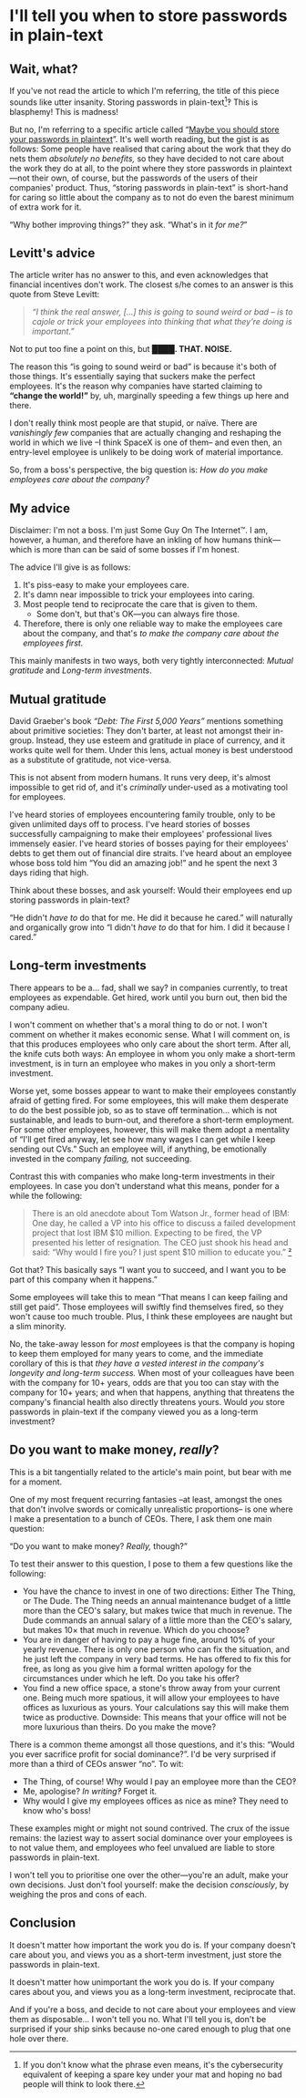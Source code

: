 # I'll tell you when to store passwords in plain-text


## Wait, what?

If you've not read the article to which I'm referring, the title of this piece sounds like utter insanity. Storing passwords in plain-text[^¹]‽ This is blasphemy! This is madness!

[^¹]: If you don't know what the phrase even means, it's the cybersecurity equivalent of keeping a spare key under your mat and hoping no bad people will think to look there.

But no, I'm referring to a specific article called “[Maybe you should store your passwords in plaintext](https://www.qword.net/2023/04/30/maybe-you-should-store-passwords-in-plaintext)”. It's well worth reading, but the gist is as follows: Some people have realised that caring about the work that they do nets them _absolutely no benefits,_ so they have decided to not care about the work they do at all, to the point where they store passwords in plaintext—not their own, of course, but the passwords of the users of their companies' product. Thus, “storing passwords in plain-text” is short-hand for caring so little about the company as to not do even the barest minimum of extra work for it.

“Why bother improving things?” they ask. “What's in it _for me?_”


## Levitt's advice

The article writer has no answer to this, and even acknowledges that financial incentives don't work. The closest s/he comes to an answer is this quote from Steve Levitt:

> _“I think the real answer, […] this is going to sound weird or bad – is to cajole or trick your employees into thinking that what they’re doing is important.”_

Not to put too fine a point on this, but **████. THAT. NOISE.**

The reason this “is going to sound weird or bad” is because it's both of those things. It's essentially saying that suckers make the perfect employees. It's the reason why companies have started claiming to **“change the world!”** by, uh, marginally speeding a few things up here and there.

I don't really think most people are that stupid, or naïve. There are _vanishingly few_ companies that are actually changing and reshaping the world in which we live –I think SpaceX is one of them– and even then, an entry-level employee is unlikely to be doing work of material importance.

So, from a boss's perspective, the big question is: _How do you make employees care about the company?_


## My advice

Disclaimer: I'm not a boss. I'm just Some Guy On The Internet™. I am, however, a human, and therefore have an inkling of how humans think—which is more than can be said of some bosses if I'm honest.

The advice I'll give is as follows:
1. It's piss-easy to make your employees care.
2. It's damn near impossible to trick your employees into caring.
3. Most people tend to reciprocate the care that is given to them.
    * Some don't, but that's OK—you can always fire those.
4. Therefore, there is only one reliable way to make the employees care about the company, and that's _to make the company care about the employees first._

This mainly manifests in two ways, both very tightly interconnected: _Mutual gratitude_ and _Long-term investments_.


## Mutual gratitude

David Graeber's book _“Debt: The First 5,000 Years”_ mentions something about primitive societies: They don't barter, at least not amongst their in-group. Instead, they use esteem and gratitude in place of currency, and it works quite well for them. Under this lens, actual money is best understood as a substitute of gratitude, not vice-versa.

This is not absent from modern humans. It runs very deep, it's almost impossible to get rid of, and it's _criminally_ under-used as a motivating tool for employees.

I've heard stories of employees encountering family trouble, only to be given unlimited days off to process. I've heard stories of bosses successfully campaigning to make their employees' professional lives immensely easier. I've heard stories of bosses paying for their employees' debts to get them out of financial dire straits. I've heard about an employee whose boss told him “You did an amazing job!” and he spent the next 3 days riding that high.

Think about these bosses, and ask yourself: Would their employees end up storing passwords in plain-text?

“He didn't _have to_ do that for me. He did it because he cared.” will naturally and organically grow into “I didn't _have to_ do that for him. I did it because I cared.”


## Long-term investments

There appears to be a… fad, shall we say? in companies currently, to treat employees as expendable. Get hired, work until you burn out, then bid the company adieu.

I won't comment on whether that's a moral thing to do or not. I won't comment on whether it makes economic sense. What I will comment on, is that this produces employees who only care about the short term. After all, the knife cuts both ways: An employee in whom you only make a short-term investment, is in turn an employee who makes in you only a short-term investment.

Worse yet, some bosses appear to want to make their employees constantly afraid of getting fired. For some employees, this will make them desperate to do the best possible job, so as to stave off termination… which is not sustainable, and leads to burn-out, and therefore a short-term employment. For some other employees, however, this will make them adopt a mentality of “I'll get fired anyway, let see how many wages I can get while I keep sending out CVs.” Such an employee will, if anything, be emotionally invested in the company _failing,_ not succeeding.

Contrast this with companies who make long-term investments in their employees. In case you don't understand what this means, ponder for a while the following:

> There is an old anecdote about Tom Watson Jr., former head of IBM: One day, he called a VP into his office to discuss a failed development project that lost IBM $10 million. Expecting to be fired, the VP presented his letter of resignation. The CEO just shook his head and said: “Why would I fire you? I just spent $10 million to educate you.” [²](https://www.linkedin.com/pulse/why-innovative-agile-teams-need-safe-space-fail-how-create-weiner/)

Got that? This basically says “I want you to succeed, and I want you to be part of this company when it happens.”

Some employees will take this to mean “That means I can keep failing and still get paid”. Those employees will swiftly find themselves fired, so they won't cause too much trouble. Plus, I think these employees are naught but a slim minority.

No, the take-away lesson for _most_ employees is that the company is hoping to keep them employed for many years to come, and the immediate corollary of this is that _they have a vested interest in the company's longevity and long-term success._ When most of your colleagues have been with the company for 10+ years, odds are that you too can stay with the company for 10+ years; and when that happens, anything that threatens the company's financial health also directly threatens yours. Would _you_ store passwords in plain-text if the company viewed you as a long-term investment?


## Do you want to make money, _really_?

This is a bit tangentially related to the article's main point, but bear with me for a moment.

One of my most frequent recurring fantasies –at least, amongst the ones that don't involve swords or comically unrealistic proportions– is one where I make a presentation to a bunch of CEOs. There, I ask them one main question:

“Do you want to make money? _Really,_ though?”

To test their answer to this question, I pose to them a few questions like the following:
* You have the chance to invest in one of two directions: Either The Thing, or The Dude. The Thing needs an annual maintenance budget of a little more than the CEO's salary, but makes twice that much in revenue. The Dude commands an annual salary of a little more than the CEO's salary, but makes 10× that much in revenue. Which do you choose?
* You are in danger of having to pay a huge fine, around 10% of your yearly revenue. There is only one person who can fix the situation, and he just left the company in very bad terms. He has offered to fix this for free, as long as you give him a formal written apology for the circumstances under which he left. Do you take his offer?
* You find a new office space, a stone's throw away from your current one. Being much more spatious, it will allow your employees to have offices as luxurious as yours. Your calculations say this will make them twice as productive. Downside: This means that your office will not be more luxurious than theirs. Do you make the move?

There is a common theme amongst all those questions, and it's this: “Would you ever sacrifice profit for social dominance?”. I'd be very surprised if more than a third of CEOs answer “no”. To wit:
* The Thing, of course! Why would I pay an employee more than the CEO‽
* Me, apologise? _In writing‽_ Forget it.
* Why would I give my employees offices as nice as mine‽ They need to know who's boss!

These examples might or might not sound contrived. The crux of the issue remains: the laziest way to assert social dominance over your employees is to not value them, and employees who feel unvalued are liable to store passwords in plain-text.

I won't tell you to prioritise one over the other—you're an adult, make your own decisions. Just don't fool yourself: make the decision _consciously_, by weighing the pros and cons of each.


## Conclusion

It doesn't matter how important the work you do is. If your company doesn't care about you, and views you as a short-term investment, just store the passwords in plain-text.

It doesn't matter how unimportant the work you do is. If your company cares about you, and views you as a long-term investment, reciprocate that.

And if you're a boss, and decide to not care about your employees and view them as disposable… I won't tell you no. What I'll tell you is, don't be surprised if your ship sinks because no-one cared enough to plug that one hole over there.
